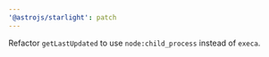 ```yaml
---
'@astrojs/starlight': patch
---
```


Refactor `getLastUpdated` to use `node:child_process` instead of `execa`.
